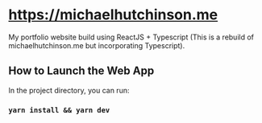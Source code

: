 # https://michaelhutchinson.me

My portfolio website build using ReactJS + Typescript (This is a rebuild of michaelhutchinson.me but incorporating Typescript).

## How to Launch the Web App

In the project directory, you can run:

### `yarn install && yarn dev`
